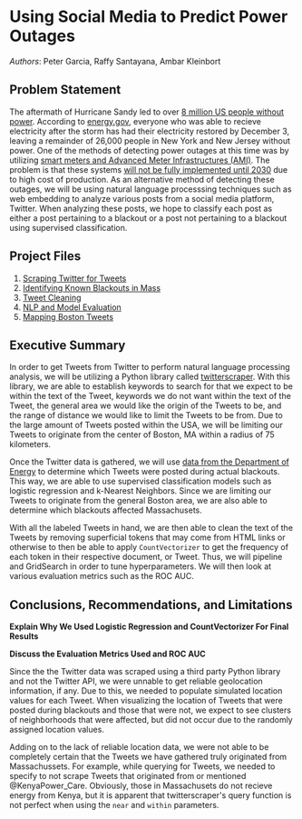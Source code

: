 # Using Social Media to Predict Power Outages
_Authors_: Peter Garcia, Raffy Santayana, Ambar Kleinbort


## Problem Statement
The aftermath of Hurricane Sandy led to over [8 million US people without power](https://www.huffpost.com/entry/hurricane-sandy-power-outage-map-infographic_n_2044411). According to [energy.gov](https://www.energy.gov/articles/hurricane-sandy-noreaster-situation-reports), everyone who was able to recieve electricity after the storm has had their electricity restored by December 3, leaving a remainder of 26,000 people in New York and New Jersey without power. One of the methods of detecting power outages at this time was by utilizing [smart meters and Advanced Meter Infrastructures (AMI)](https://openei.org/wiki/Definition:Outage_Detection/Reporting). The problem is that these systems [will not be fully implemented until 2030](http://people.stern.nyu.edu/kbauman/research/papers/2015_KBauman_WITS.pdf) due to high cost of production. As an alternative method of detecting these outages, we will be using natural language processsing techniques such as web embedding to analyze various posts from a social media platform, Twitter. When analyzing these posts, we hope to classify each post as either a post pertaining to a blackout or a post not pertaining to a blackout using supervised classification.

## Project Files
1. [Scraping Twitter for Tweets](https://github.com/PeterGarcia95/DisasterRelief/blob/master/code/01%20-%20Scraping%20Twitter%20for%20Data.ipynb)
2. [Identifying Known Blackouts in Mass](https://github.com/PeterGarcia95/DisasterRelief/blob/master/code/01-Identifying%20Known%20Blackouts%20in%20Mass.ipynb)
3. [Tweet Cleaning](https://github.com/PeterGarcia95/DisasterRelief/blob/master/code/02-Tweet%20Cleaning.ipynb)
4. [NLP and Model Evaluation](https://github.com/PeterGarcia95/DisasterRelief/blob/master/code/03-NLP%20and%20Model%20Evaluation.ipynb)
5. [Mapping Boston Tweets](https://github.com/PeterGarcia95/DisasterRelief/blob/master/code/04-%20Mapping%20Boston%20Tweets%20.ipynb)

## Executive Summary
In order to get Tweets from Twitter to perform natural language processing analysis, we will be utilizing a Python library called [twitterscraper](https://github.com/taspinar/twitterscraper). With this library, we are able to establish keywords to search for that we expect to be within the text of the Tweet, keywords we do not want within the text of the Tweet, the general area we would like the origin of the Tweets to be, and the range of distance we would like to limit the Tweets to be from. Due to the large amount of Tweets posted within the USA, we will be limiting our Tweets to originate from the center of Boston, MA within a radius of 75 kilometers.

Once the Twitter data is gathered, we will use [data from the Department of Energy](https://www.oe.netl.doe.gov/OE417_annual_summary.aspx) to determine which Tweets were posted during actual blackouts. This way, we are able to use supervised classification models such as logistic regression and k-Nearest Neighbors. Since we are limiting our Tweets to originate from the general Boston area, we are also able to determine which blackouts affected Massachusets.

With all the labeled Tweets in hand, we are then able to clean the text of the Tweets by removing superficial tokens that may come from HTML links or otherwise to then be able to apply `CountVectorizer` to get the frequency of each token in their respective document, or Tweet. Thus, we will pipeline and GridSearch in order to tune hyperparameters. We will then look at various evaluation metrics such as the ROC AUC.

## Conclusions, Recommendations, and Limitations
**Explain Why We Used Logistic Regression and CountVectorizer For Final Results**

**Discuss the Evaluation Metrics Used and ROC AUC**

Since the the Twitter data was scraped using a third party Python library and not the Twitter API, we were unnable to get reliable geolocation information, if any. Due to this, we needed to populate simulated location values for each Tweet. When visualizing the location of Tweets that were posted during blackouts and those that were not, we expect to see clusters of neighborhoods that were affected, but did not occur due to the randomly assigned location values.

Adding on to the lack of reliable location data, we were not able to be completely certain that the Tweets we have gathered truly originated from Massachussets. For example, while querying for Tweets, we needed to specify to not scrape Tweets that originated from or mentioned @KenyaPower_Care. Obviously, those in Massachusets do not recieve energy from Kenya, but it is apparent that twitterscraper's query function is not perfect when using the `near` and `within` parameters.
